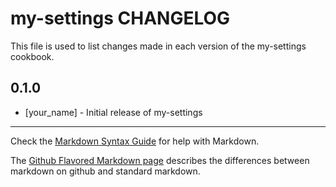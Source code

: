 my-settings CHANGELOG
=====================

This file is used to list changes made in each version of the my-settings cookbook.

0.1.0
-----
- [your_name] - Initial release of my-settings

- - -
Check the [Markdown Syntax Guide](http://daringfireball.net/projects/markdown/syntax) for help with Markdown.

The [Github Flavored Markdown page](http://github.github.com/github-flavored-markdown/) describes the differences between markdown on github and standard markdown.
